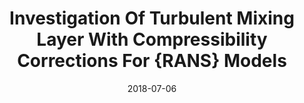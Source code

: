 ---
title: "Investigation Of Turbulent Mixing Layer With Compressibility Corrections For {RANS} Models"
permalink: /conference/2018-turbulent-mixing-layer
excerpt: "**Sharma, Vatsalya** and Ashwani, Assam and Eswaran, Vinayak"
date: 2018-07-06
venue: "Proceedings of International Conference on Computational Fluid Dynamics (ICCFD)"
---